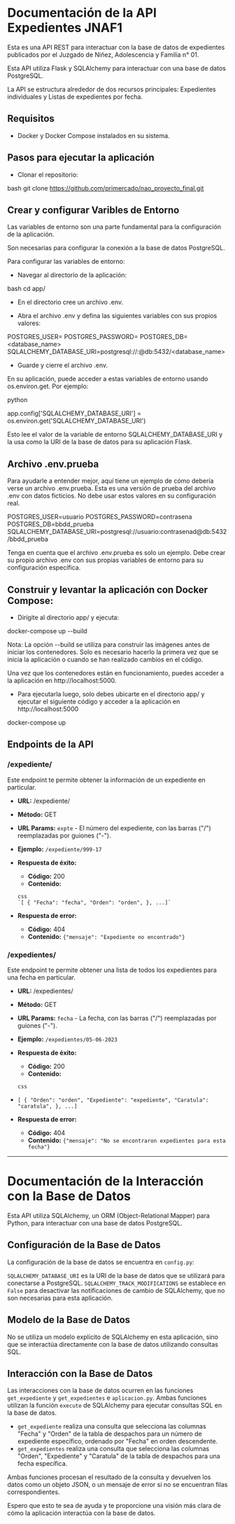 # Documentación de la API Expedientes JNAF1

Esta es una API REST para interactuar con la base de datos de expedientes publicados por el Juzgado de Niñez, Adolescencia y Familia n° 01. 

Esta API utiliza Flask y SQLAlchemy para interactuar con una base de datos PostgreSQL.

La API se estructura alrededor de dos recursos principales: Expedientes individuales y Listas de expedientes por fecha.

## Requisitos

- Docker y Docker Compose instalados en su sistema.

## Pasos para ejecutar la aplicación

- Clonar el repositorio:

bash git clone https://github.com/primercado/nao_proyecto_final.git


## Crear y configurar Varibles de Entorno

Las variables de entorno son una parte fundamental para la configuración de la aplicación.

Son necesarias para configurar la conexión a la base de datos PostgreSQL.

Para configurar las variables de entorno:

- Navegar al directorio de la aplicación:

bash cd app/ 

- En el directorio cree un archivo .env.

- Abra el archivo .env y defina las siguientes variables con sus propios valores:


POSTGRES_USER=<username>
POSTGRES_PASSWORD=<password>
POSTGRES_DB=<database_name>
SQLALCHEMY_DATABASE_URI=postgresql://<username>:<password>@db:5432/<database_name>


- Guarde y cierre el archivo .env.

En su aplicación, puede acceder a estas variables de entorno usando os.environ.get. Por ejemplo:

python

app.config['SQLALCHEMY_DATABASE_URI'] = os.environ.get('SQLALCHEMY_DATABASE_URI')

Esto lee el valor de la variable de entorno SQLALCHEMY_DATABASE_URI y la usa como la URI de la base de datos para su aplicación Flask.

## Archivo .env.prueba

Para ayudarle a entender mejor, aquí tiene un ejemplo de cómo debería verse un archivo .env.prueba. Esta es una versión de prueba del archivo .env con datos ficticios. No debe usar estos valores en su configuración real.

POSTGRES_USER=usuario
POSTGRES_PASSWORD=contrasena
POSTGRES_DB=bbdd_prueba
SQLALCHEMY_DATABASE_URI=postgresql://usuario:contrasenad@db:5432/bbdd_prueba

Tenga en cuenta que el archivo .env.prueba es solo un ejemplo. Debe crear su propio archivo .env con sus propias variables de entorno para su configuración específica.


## Construir y levantar la aplicación con Docker Compose:

- Dirígite al directorio app/ y ejecuta:

docker-compose up --build

Nota: La opción --build se utiliza para construir las imágenes antes de iniciar los contenedores. Solo es necesario hacerlo la primera vez que se inicia la aplicación o cuando se han realizado cambios en el código.

Una vez que los contenedores están en funcionamiento, puedes acceder a la aplicación en http://localhost:5000.

- Para ejecutarla luego, solo debes ubicarte en el directorio app/ y ejecutar el siguiente código y acceder a la aplicación en http://localhost:5000

docker-compose up


## Endpoints de la API

### /expediente/<expte>

Este endpoint te permite obtener la información de un expediente en particular.

- **URL:** /expediente/<expte>
- **Método:** GET
- **URL Params:** `expte` - El número del expediente, con las barras ("/") reemplazadas por guiones ("-").
- **Ejemplo:** `/expediente/999-17`
- **Respuesta de éxito:**
    - **Código:** 200
    - **Contenido:**
    
    ```
    css
    `[ { "Fecha": "fecha", "Orden": "orden", }, ...]`
    ```
    
- **Respuesta de error:**
    - **Código:** 404
    - **Contenido:** `{"mensaje": "Expediente no encontrado"}`

### /expedientes/<fecha>

Este endpoint te permite obtener una lista de todos los expedientes para una fecha en particular.

- **URL:** /expedientes/<fecha>
- **Método:** GET
- **URL Params:** `fecha` - La fecha, con las barras ("/") reemplazadas por guiones ("-").
- **Ejemplo:** `/expedientes/05-06-2023`
- **Respuesta de éxito:**
    - **Código:** 200
    - **Contenido:**
    
    ```
    css
    
    ```
    
- `[ { "Orden": "orden", "Expediente": "expediente", "Caratula": "caratula", }, ...]`
- **Respuesta de error:**
    - **Código:** 404
    - **Contenido:** `{"mensaje": "No se encontraron expedientes para esta fecha"}`

---

# Documentación de la Interacción con la Base de Datos

Esta API utiliza SQLAlchemy, un ORM (Object-Relational Mapper) para Python, para interactuar con una base de datos PostgreSQL.

## Configuración de la Base de Datos

La configuración de la base de datos se encuentra en `config.py`:

`SQLALCHEMY_DATABASE_URI` es la URI de la base de datos que se utilizará para conectarse a PostgreSQL. `SQLALCHEMY_TRACK_MODIFICATIONS` se establece en `False` para desactivar las notificaciones de cambio de SQLAlchemy, que no son necesarias para esta aplicación.

## Modelo de la Base de Datos

No se utiliza un modelo explícito de SQLAlchemy en esta aplicación, sino que se interactúa directamente con la base de datos utilizando consultas SQL.

## Interacción con la Base de Datos

Las interacciones con la base de datos ocurren en las funciones `get_expediente` y `get_expedientes` e `aplicacion.py`. Ambas funciones utilizan la función `execute` de SQLAlchemy para ejecutar consultas SQL en la base de datos.

- `get_expediente` realiza una consulta que selecciona las columnas "Fecha" y "Orden" de la tabla de despachos para un número de expediente específico, ordenado por "Fecha" en orden descendente.
- `get_expedientes` realiza una consulta que selecciona las columnas "Orden", "Expediente" y "Caratula" de la tabla de despachos para una fecha específica.

Ambas funciones procesan el resultado de la consulta y devuelven los datos como un objeto JSON, o un mensaje de error si no se encuentran filas correspondientes.

Espero que esto te sea de ayuda y te proporcione una visión más clara de cómo la aplicación interactúa con la base de datos.
